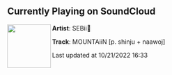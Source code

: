 ## Currently Playing on SoundCloud

[<img align="left" width="100" src="https://i1.sndcdn.com/artworks-iapCHyySeJjcC8t1-p1pGAA-t500x500.jpg">](https://soundcloud.com/sebseb122/mountaiin)

**Artist**: SEBii💫 

**Track**: MOUNTAiiN [p. shinju + naawoj]

Last updated at 10/21/2022 16:33
